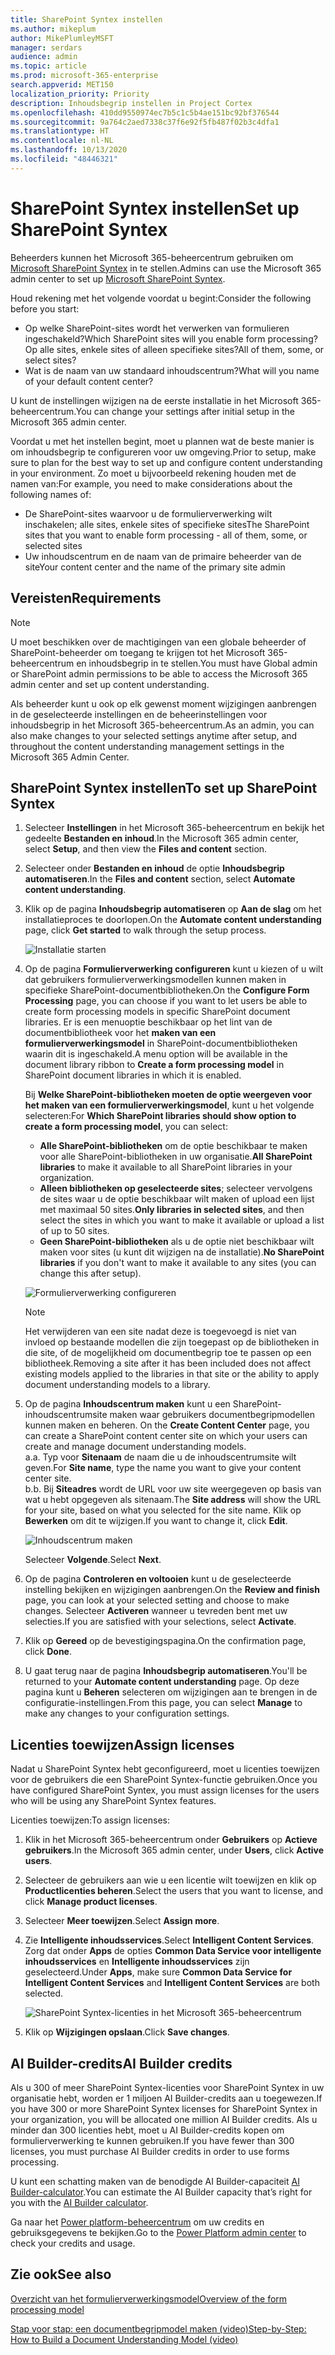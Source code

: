```yaml
---
title: SharePoint Syntex instellen
ms.author: mikeplum
author: MikePlumleyMSFT
manager: serdars
audience: admin
ms.topic: article
ms.prod: microsoft-365-enterprise
search.appverid: MET150
localization_priority: Priority
description: Inhoudsbegrip instellen in Project Cortex
ms.openlocfilehash: 410dd9550974ec7b5c1c5b4ae151bc92bf376544
ms.sourcegitcommit: 9a764c2aed7338c37f6e92f5fb487f02b3c4dfa1
ms.translationtype: HT
ms.contentlocale: nl-NL
ms.lasthandoff: 10/13/2020
ms.locfileid: "48446321"
---
```

# <a name="set-up-sharepoint-syntex"></a><span data-ttu-id="62585-103">SharePoint Syntex instellen</span><span class="sxs-lookup"><span data-stu-id="62585-103">Set up SharePoint Syntex</span></span>

<span data-ttu-id="62585-104">Beheerders kunnen het Microsoft 365-beheercentrum gebruiken om [Microsoft SharePoint Syntex](index.md) in te stellen.</span><span class="sxs-lookup"><span data-stu-id="62585-104">Admins can use the Microsoft 365 admin center to set up [Microsoft SharePoint Syntex](index.md).</span></span> 

<span data-ttu-id="62585-105">Houd rekening met het volgende voordat u begint:</span><span class="sxs-lookup"><span data-stu-id="62585-105">Consider the following before you start:</span></span>

- <span data-ttu-id="62585-106">Op welke SharePoint-sites wordt het verwerken van formulieren ingeschakeld?</span><span class="sxs-lookup"><span data-stu-id="62585-106">Which SharePoint sites will you enable form processing?</span></span> <span data-ttu-id="62585-107">Op alle sites, enkele sites of alleen specifieke sites?</span><span class="sxs-lookup"><span data-stu-id="62585-107">All of them, some, or select sites?</span></span>
- <span data-ttu-id="62585-108">Wat is de naam van uw standaard inhoudscentrum?</span><span class="sxs-lookup"><span data-stu-id="62585-108">What will you name of your default content center?</span></span>

<span data-ttu-id="62585-109">U kunt de instellingen wijzigen na de eerste installatie in het Microsoft 365-beheercentrum.</span><span class="sxs-lookup"><span data-stu-id="62585-109">You can change your settings after initial setup in the Microsoft 365 admin center.</span></span>

<span data-ttu-id="62585-110">Voordat u met het instellen begint, moet u plannen wat de beste manier is om inhoudsbegrip te configureren voor uw omgeving.</span><span class="sxs-lookup"><span data-stu-id="62585-110">Prior to setup, make sure to plan for the best way to set up and configure content understanding in your environment.</span></span> <span data-ttu-id="62585-111">Zo moet u bijvoorbeeld rekening houden met de namen van:</span><span class="sxs-lookup"><span data-stu-id="62585-111">For example, you need to make considerations about the following names of:</span></span>

- <span data-ttu-id="62585-112">De SharePoint-sites waarvoor u de formulierverwerking wilt inschakelen; alle sites, enkele sites of specifieke sites</span><span class="sxs-lookup"><span data-stu-id="62585-112">The SharePoint sites that you want to enable form processing - all of them, some, or selected sites</span></span>
- <span data-ttu-id="62585-113">Uw inhoudscentrum en de naam van de primaire beheerder van de site</span><span class="sxs-lookup"><span data-stu-id="62585-113">Your content center and the name of the primary site admin</span></span>

## <a name="requirements"></a><span data-ttu-id="62585-114">Vereisten</span><span class="sxs-lookup"><span data-stu-id="62585-114">Requirements</span></span> 

> [!NOTE]
> <span data-ttu-id="62585-115">U moet beschikken over de machtigingen van een globale beheerder of SharePoint-beheerder om toegang te krijgen tot het Microsoft 365-beheercentrum en inhoudsbegrip in te stellen.</span><span class="sxs-lookup"><span data-stu-id="62585-115">You must have Global admin or SharePoint admin permissions to be able to access the Microsoft 365 admin center and set up content understanding.</span></span>

<span data-ttu-id="62585-116">Als beheerder kunt u ook op elk gewenst moment wijzigingen aanbrengen in de geselecteerde instellingen en de beheerinstellingen voor inhoudsbegrip in het Microsoft 365-beheercentrum.</span><span class="sxs-lookup"><span data-stu-id="62585-116">As an admin, you can also make changes to your selected settings anytime after setup, and throughout the content understanding management settings in the Microsoft 365 Admin Center.</span></span>

## <a name="to-set-up-sharepoint-syntex"></a><span data-ttu-id="62585-117">SharePoint Syntex instellen</span><span class="sxs-lookup"><span data-stu-id="62585-117">To set up SharePoint Syntex</span></span>

1. <span data-ttu-id="62585-118">Selecteer **Instellingen** in het Microsoft 365-beheercentrum en bekijk het gedeelte **Bestanden en inhoud**.</span><span class="sxs-lookup"><span data-stu-id="62585-118">In the Microsoft 365 admin center, select **Setup**, and then view the **Files and content** section.</span></span>

2. <span data-ttu-id="62585-119">Selecteer onder **Bestanden en inhoud** de optie **Inhoudsbegrip automatiseren**.</span><span class="sxs-lookup"><span data-stu-id="62585-119">In the **Files and content** section, select **Automate content understanding**.</span></span><br/>

3. <span data-ttu-id="62585-120">Klik op de pagina **Inhoudsbegrip automatiseren** op **Aan de slag** om het installatieproces te doorlopen.</span><span class="sxs-lookup"><span data-stu-id="62585-120">On the **Automate content understanding** page, click **Get started** to walk through the setup process.</span></span><br/>

    ![Installatie starten](../media/content-understanding/admin-content-understanding-get-started.png)</br>

4. <span data-ttu-id="62585-122">Op de pagina **Formulierverwerking configureren** kunt u kiezen of u wilt dat gebruikers formulierverwerkingsmodellen kunnen maken in specifieke SharePoint-documentbibliotheken.</span><span class="sxs-lookup"><span data-stu-id="62585-122">On the **Configure Form Processing** page, you can choose if you want to let users be able to create form processing models in specific SharePoint document libraries.</span></span> <span data-ttu-id="62585-123">Er is een menuoptie beschikbaar op het lint van de documentbibliotheek voor het **maken van een formulierverwerkingsmodel** in SharePoint-documentbibliotheken waarin dit is ingeschakeld.</span><span class="sxs-lookup"><span data-stu-id="62585-123">A menu option will be available in the document library ribbon to **Create a form processing model** in SharePoint document libraries in which it is enabled.</span></span>
 
     <span data-ttu-id="62585-124">Bij **Welke SharePoint-bibliotheken moeten de optie weergeven voor het maken van een formulierverwerkingsmodel**, kunt u het volgende selecteren:</span><span class="sxs-lookup"><span data-stu-id="62585-124">For **Which SharePoint libraries should show option to create a form processing model**, you can select:</span></span></br>
      - <span data-ttu-id="62585-125">**Alle SharePoint-bibliotheken** om de optie beschikbaar te maken voor alle SharePoint-bibliotheken in uw organisatie.</span><span class="sxs-lookup"><span data-stu-id="62585-125">**All SharePoint libraries** to make it available to all SharePoint libraries in your organization.</span></span></br>
      - <span data-ttu-id="62585-126">**Alleen bibliotheken op geselecteerde sites**; selecteer vervolgens de sites waar u de optie beschikbaar wilt maken of upload een lijst met maximaal 50 sites.</span><span class="sxs-lookup"><span data-stu-id="62585-126">**Only libraries in selected sites**, and then select the sites in which you want to make it available or upload a list of up to 50 sites.</span></span></br>
      - <span data-ttu-id="62585-127">**Geen SharePoint-bibliotheken** als u de optie niet beschikbaar wilt maken voor sites (u kunt dit wijzigen na de installatie).</span><span class="sxs-lookup"><span data-stu-id="62585-127">**No SharePoint libraries** if you don't want to make it available to any sites (you can change this after setup).</span></span>

   ![Formulierverwerking configureren](../media/content-understanding/admin-configforms.png)

   > [!Note]
   > <span data-ttu-id="62585-129">Het verwijderen van een site nadat deze is toegevoegd is niet van invloed op bestaande modellen die zijn toegepast op de bibliotheken in die site, of de mogelijkheid om documentbegrip toe te passen op een bibliotheek.</span><span class="sxs-lookup"><span data-stu-id="62585-129">Removing a site after it has been included does not affect existing models applied to the libraries in that site or the ability to apply document understanding models to a library.</span></span> 
    
5. <span data-ttu-id="62585-p104">Op de pagina **Inhoudscentrum maken** kunt u een SharePoint-inhoudscentrumsite maken waar gebruikers documentbegripmodellen kunnen maken en beheren. </span><span class="sxs-lookup"><span data-stu-id="62585-p104">On the **Create Content Center** page, you can create a SharePoint content center site on which your users can create and manage document understanding models. </span></span></br>
    <span data-ttu-id="62585-131">a.</span><span class="sxs-lookup"><span data-stu-id="62585-131">a.</span></span> <span data-ttu-id="62585-132">Typ voor **Sitenaam** de naam die u de inhoudscentrumsite wilt geven.</span><span class="sxs-lookup"><span data-stu-id="62585-132">For **Site name**, type the name you want to give your content center site.</span></span></br>
    <span data-ttu-id="62585-133">b.</span><span class="sxs-lookup"><span data-stu-id="62585-133">b.</span></span> <span data-ttu-id="62585-134">Bij **Siteadres** wordt de URL voor uw site weergegeven op basis van wat u hebt opgegeven als sitenaam.</span><span class="sxs-lookup"><span data-stu-id="62585-134">The **Site address** will show the URL for your site, based on what you selected for the site name.</span></span> <span data-ttu-id="62585-135">Klik op **Bewerken** om dit te wijzigen.</span><span class="sxs-lookup"><span data-stu-id="62585-135">If you want to change it, click **Edit**.</span></span></br>

      ![Inhoudscentrum maken](../media/content-understanding/admin-cu-create-cc.png)</br>

    <span data-ttu-id="62585-137">Selecteer **Volgende**.</span><span class="sxs-lookup"><span data-stu-id="62585-137">Select **Next**.</span></span>

6. <span data-ttu-id="62585-138">Op de pagina **Controleren en voltooien** kunt u de geselecteerde instelling bekijken en wijzigingen aanbrengen.</span><span class="sxs-lookup"><span data-stu-id="62585-138">On the **Review and finish** page, you can look at your selected setting and choose to make changes.</span></span> <span data-ttu-id="62585-139">Selecteer **Activeren** wanneer u tevreden bent met uw selecties.</span><span class="sxs-lookup"><span data-stu-id="62585-139">If you are satisfied with your selections, select **Activate**.</span></span>

7. <span data-ttu-id="62585-140">Klik op **Gereed** op de bevestigingspagina.</span><span class="sxs-lookup"><span data-stu-id="62585-140">On the confirmation page, click **Done**.</span></span>

8. <span data-ttu-id="62585-141">U gaat terug naar de pagina **Inhoudsbegrip automatiseren**.</span><span class="sxs-lookup"><span data-stu-id="62585-141">You'll be returned to your **Automate content understanding** page.</span></span> <span data-ttu-id="62585-142">Op deze pagina kunt u **Beheren** selecteren om wijzigingen aan te brengen in de configuratie-instellingen.</span><span class="sxs-lookup"><span data-stu-id="62585-142">From this page, you can select **Manage** to make any changes to your configuration settings.</span></span> 

## <a name="assign-licenses"></a><span data-ttu-id="62585-143">Licenties toewijzen</span><span class="sxs-lookup"><span data-stu-id="62585-143">Assign licenses</span></span>

<span data-ttu-id="62585-144">Nadat u SharePoint Syntex hebt geconfigureerd, moet u licenties toewijzen voor de gebruikers die een SharePoint Syntex-functie gebruiken.</span><span class="sxs-lookup"><span data-stu-id="62585-144">Once you have configured SharePoint Syntex, you must assign licenses for the users who will be using any SharePoint Syntex features.</span></span>

<span data-ttu-id="62585-145">Licenties toewijzen:</span><span class="sxs-lookup"><span data-stu-id="62585-145">To assign licenses:</span></span>

1. <span data-ttu-id="62585-146">Klik in het Microsoft 365-beheercentrum onder **Gebruikers** op **Actieve gebruikers**.</span><span class="sxs-lookup"><span data-stu-id="62585-146">In the Microsoft 365 admin center, under **Users**, click **Active users**.</span></span>

2. <span data-ttu-id="62585-147">Selecteer de gebruikers aan wie u een licentie wilt toewijzen en klik op **Productlicenties beheren**.</span><span class="sxs-lookup"><span data-stu-id="62585-147">Select the users that you want to license, and click **Manage product licenses**.</span></span>

3. <span data-ttu-id="62585-148">Selecteer **Meer toewijzen**.</span><span class="sxs-lookup"><span data-stu-id="62585-148">Select **Assign more**.</span></span>

4. <span data-ttu-id="62585-149">Zie **Intelligente inhoudsservices**.</span><span class="sxs-lookup"><span data-stu-id="62585-149">Select **Intelligent Content Services**.</span></span> <span data-ttu-id="62585-150">Zorg dat onder **Apps** de opties **Common Data Service voor intelligente inhoudsservices** en **Intelligente inhoudsservices** zijn geselecteerd.</span><span class="sxs-lookup"><span data-stu-id="62585-150">Under **Apps**, make sure **Common Data Service for Intelligent Content Services** and **Intelligent Content Services** are both selected.</span></span>

    ![SharePoint Syntex-licenties in het Microsoft 365-beheercentrum](../media/content-understanding/sharepoint-syntex-licenses.png)

5. <span data-ttu-id="62585-152">Klik op **Wijzigingen opslaan**.</span><span class="sxs-lookup"><span data-stu-id="62585-152">Click **Save changes**.</span></span>

## <a name="ai-builder-credits"></a><span data-ttu-id="62585-153">AI Builder-credits</span><span class="sxs-lookup"><span data-stu-id="62585-153">AI Builder credits</span></span>

<span data-ttu-id="62585-154">Als u 300 of meer SharePoint Syntex-licenties voor SharePoint Syntex in uw organisatie hebt, worden er 1 miljoen AI Builder-credits aan u toegewezen.</span><span class="sxs-lookup"><span data-stu-id="62585-154">If you have 300 or more SharePoint Syntex licenses for SharePoint Syntex in your organization, you will be allocated one million AI Builder credits.</span></span> <span data-ttu-id="62585-155">Als u minder dan 300 licenties hebt, moet u AI Builder-credits kopen om formulierverwerking te kunnen gebruiken.</span><span class="sxs-lookup"><span data-stu-id="62585-155">If you have fewer than 300 licenses, you must purchase AI Builder credits in order to use forms processing.</span></span>

<span data-ttu-id="62585-156">U kunt een schatting maken van de benodigde AI Builder-capaciteit [AI Builder-calculator](https://powerapps.microsoft.com/ai-builder-calculator).</span><span class="sxs-lookup"><span data-stu-id="62585-156">You can estimate the AI Builder capacity that’s right for you with the [AI Builder calculator](https://powerapps.microsoft.com/ai-builder-calculator).</span></span>

<span data-ttu-id="62585-157">Ga naar het [Power platform-beheercentrum](https://admin.powerplatform.microsoft.com/resources/capacity) om uw credits en gebruiksgegevens te bekijken.</span><span class="sxs-lookup"><span data-stu-id="62585-157">Go to the [Power Platform admin center](https://admin.powerplatform.microsoft.com/resources/capacity) to check your credits and usage.</span></span>

## <a name="see-also"></a><span data-ttu-id="62585-158">Zie ook</span><span class="sxs-lookup"><span data-stu-id="62585-158">See also</span></span>

[<span data-ttu-id="62585-159">Overzicht van het formulierverwerkingsmodel</span><span class="sxs-lookup"><span data-stu-id="62585-159">Overview of the form processing model</span></span>](https://docs.microsoft.com/ai-builder/form-processing-model-overview)

[<span data-ttu-id="62585-160">Stap voor stap: een documentbegripmodel maken (video)</span><span class="sxs-lookup"><span data-stu-id="62585-160">Step-by-Step: How to Build a Document Understanding Model (video)</span></span>](https://www.youtube.com/watch?v=DymSHObD-bg)

